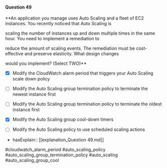 #### Question  49


**An application you manage uses Auto Scaling and a fleet of EC2 instances. You recently noticed that Auto Scaling is

scaling the number of instances up and down multiple times in the same hour. You need to implement a remediation to

reduce the amount of scaling events. The remediation must be cost-effective and preserve elasticity. What design changes

would you implement? (Select TWO)**


- [x] Modify the CloudWatch alarm period that triggers your Auto Scaling scale down policy


- [ ] Modify the Auto Scaling group termination policy to terminate the newest instance first


- [ ] Modify the Auto Scaling group termination policy to terminate the oldest instance first


- [x] Modify the Auto Scaling group cool-down timers


- [ ] Modify the Auto Scaling policy to use scheduled scaling actions



- hasExplain:: [[explanation_Question  49.md]]

#cloudwatch_alarm_period #auto_scaling_policy #auto_scaling_group_termination_policy #auto_scaling #auto_scaling_group_cool 